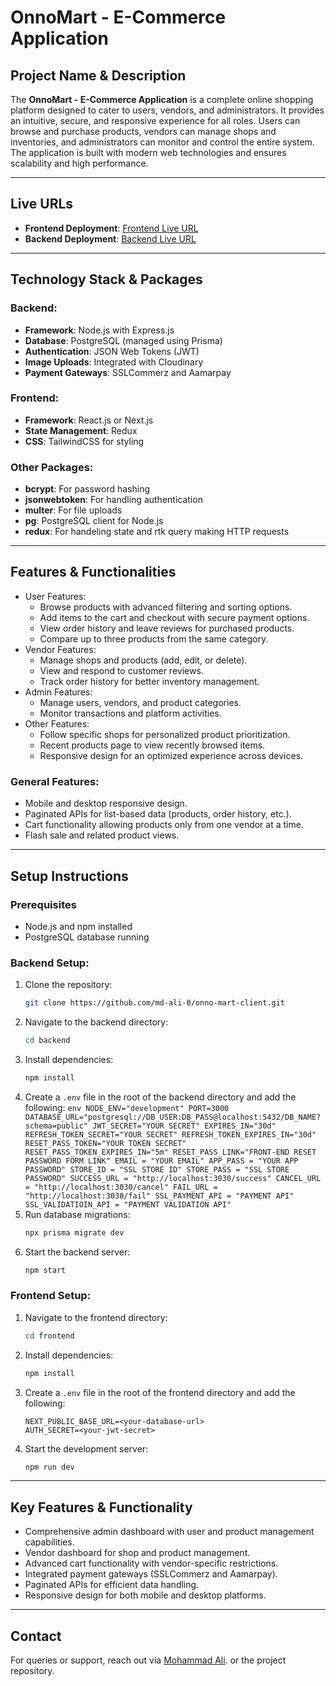 # OnnoMart - E-Commerce Application

## Project Name & Description
The **OnnoMart - E-Commerce Application** is a complete online shopping platform designed to cater to users, vendors, and administrators. It provides an intuitive, secure, and responsive experience for all roles. Users can browse and purchase products, vendors can manage shops and inventories, and administrators can monitor and control the entire system. The application is built with modern web technologies and ensures scalability and high performance.

---

## Live URLs
-   **Frontend Deployment**: [Frontend Live URL](https://onno-mart.vercel.app)
-   **Backend Deployment**: [Backend Live URL](https://onnomart-api.vercel.app)

---

## Technology Stack & Packages

### Backend:

-   **Framework**: Node.js with Express.js
-   **Database**: PostgreSQL (managed using Prisma)
-   **Authentication**: JSON Web Tokens (JWT)
-   **Image Uploads**: Integrated with Cloudinary
-   **Payment Gateways**: SSLCommerz and Aamarpay

### Frontend:

-   **Framework**: React.js or Next.js
-   **State Management**: Redux
-   **CSS**: TailwindCSS for styling

### Other Packages:

-   **bcrypt**: For password hashing
-   **jsonwebtoken**: For handling authentication
-   **multer**: For file uploads
-   **pg**: PostgreSQL client for Node.js
-   **redux**: For handeling state and rtk query making HTTP requests

---

## Features & Functionalities

-   User Features:
    -   Browse products with advanced filtering and sorting options.
    -   Add items to the cart and checkout with secure payment options.
    -   View order history and leave reviews for purchased products.
    -   Compare up to three products from the same category.
-   Vendor Features:
    -   Manage shops and products (add, edit, or delete).
    -   View and respond to customer reviews.
    -   Track order history for better inventory management.
-   Admin Features:
    -   Manage users, vendors, and product categories.
    -   Monitor transactions and platform activities.
-   Other Features:
    -   Follow specific shops for personalized product prioritization.
    -   Recent products page to view recently browsed items.
    -   Responsive design for an optimized experience across devices.

### General Features:

-   Mobile and desktop responsive design.
-   Paginated APIs for list-based data (products, order history, etc.).
-   Cart functionality allowing products only from one vendor at a time.
-   Flash sale and related product views.

---


## Setup Instructions

### Prerequisites

-   Node.js and npm installed
-   PostgreSQL database running

### Backend Setup:

1. Clone the repository:
    ```bash
    git clone https://github.com/md-ali-0/onno-mart-client.git
    ```
2. Navigate to the backend directory:
    ```bash
    cd backend
    ```
3. Install dependencies:
    ```bash
    npm install
    ```
4. Create a `.env` file in the root of the backend directory and add the following:
   `env
   NODE_ENV="development"
   PORT=3000
   DATABASE_URL="postgresql://DB_USER:DB_PASS@localhost:5432/DB_NAME?schema=public"
   JWT_SECRET="YOUR SECRET"
   EXPIRES_IN="30d"
   REFRESH_TOKEN_SECRET="YOUR SECRET"
   REFRESH_TOKEN_EXPIRES_IN="30d"
   RESET_PASS_TOKEN="YOUR TOKEN SECRET"
   RESET_PASS_TOKEN_EXPIRES_IN="5m"
   RESET_PASS_LINK="FRONT-END RESET PASSWORD FORM LINK"
   EMAIL = "YOUR EMAIL"
   APP_PASS = "YOUR APP PASSWORD"
   STORE_ID = "SSL STORE ID"
   STORE_PASS = "SSL STORE PASSWORD"
   SUCCESS_URL = "http://localhost:3030/success"
   CANCEL_URL = "http://localhost:3030/cancel"
   FAIL_URL = "http://localhost:3030/fail"
   SSL_PAYMENT_API = "PAYMENT API"
   SSL_VALIDATIOIN_API = "PAYMENT VALIDATION API"
    `
5. Run database migrations:
    ```bash
    npx prisma migrate dev
    ```
6. Start the backend server:
    ```bash
    npm start
    ```

### Frontend Setup:

1. Navigate to the frontend directory:
    ```bash
    cd frontend
    ```
2. Install dependencies:
    ```bash
    npm install
    ```
3. Create a `.env` file in the root of the frontend directory and add the following:
    ```env
    NEXT_PUBLIC_BASE_URL=<your-database-url>
    AUTH_SECRET=<your-jwt-secret>
    ```
4. Start the development server:
    ```bash
    npm run dev
    ```

---

## Key Features & Functionality

-   Comprehensive admin dashboard with user and product management capabilities.
-   Vendor dashboard for shop and product management.
-   Advanced cart functionality with vendor-specific restrictions.
-   Integrated payment gateways (SSLCommerz and Aamarpay).
-   Paginated APIs for efficient data handling.
-   Responsive design for both mobile and desktop platforms.

---

## Contact
For queries or support, reach out via [Mohammad Ali](mailto:md.ali.office@gmail.com). or the project repository.
